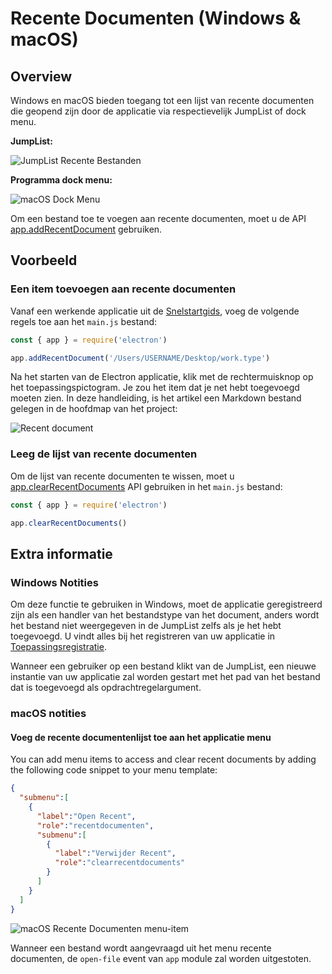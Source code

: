 # Recente Documenten (Windows & macOS)

## Overview

Windows en macOS bieden toegang tot een lijst van recente documenten die geopend zijn door de applicatie via respectievelijk JumpList of dock menu.

__JumpList:__

![JumpList Recente Bestanden](https://cloud.githubusercontent.com/assets/2289/23446924/11a27b98-fdfc-11e6-8485-cc3b1e86b80a.png)

__Programma dock menu:__

![macOS Dock Menu](https://cloud.githubusercontent.com/assets/639601/5069610/2aa80758-6e97-11e4-8cfb-c1a414a10774.png)

Om een bestand toe te voegen aan recente documenten, moet u de API [app.addRecentDocument](../api/app.md#appaddrecentdocumentpath-macos-windows) gebruiken.

## Voorbeeld

### Een item toevoegen aan recente documenten

Vanaf een werkende applicatie uit de [Snelstartgids](quick-start.md), voeg de volgende regels toe aan het `main.js` bestand:

```javascript
const { app } = require('electron')

app.addRecentDocument('/Users/USERNAME/Desktop/work.type')
```

Na het starten van de Electron applicatie, klik met de rechtermuisknop op het toepassingspictogram. Je zou het item dat je net hebt toegevoegd moeten zien. In deze handleiding, is het artikel een Markdown bestand gelegen in de hoofdmap van het project:

![Recent document](../images/recent-documents.png)

### Leeg de lijst van recente documenten

Om de lijst van recente documenten te wissen, moet u [app.clearRecentDocuments](../api/app.md#appclearrecentdocuments-macos-windows) API gebruiken in het `main.js` bestand:

```javascript
const { app } = require('electron')

app.clearRecentDocuments()
```

## Extra informatie

### Windows Notities

Om deze functie te gebruiken in Windows, moet de applicatie geregistreerd zijn als een handler van het bestandstype van het document, anders wordt het bestand niet weergegeven in de JumpList zelfs als je het hebt toegevoegd. U vindt alles bij het registreren van uw applicatie in [Toepassingsregistratie](https://msdn.microsoft.com/en-us/library/cc144104(VS.85).aspx).

Wanneer een gebruiker op een bestand klikt van de JumpList, een nieuwe instantie van uw applicatie zal worden gestart met het pad van het bestand dat is toegevoegd als opdrachtregelargument.

### macOS notities

#### Voeg de recente documentenlijst toe aan het applicatie menu

You can add menu items to access and clear recent documents by adding the following code snippet to your menu template:

```json
{
  "submenu":[
    {
      "label":"Open Recent",
      "role":"recentdocumenten",
      "submenu":[
        {
          "label":"Verwijder Recent",
          "role":"clearrecentdocuments"
        }
      ]
    }
  ]
}
```

![macOS Recente Documenten menu-item](https://user-images.githubusercontent.com/3168941/33003655-ea601c3a-cd70-11e7-97fa-7c062149cfb1.png)

Wanneer een bestand wordt aangevraagd uit het menu recente documenten, de `open-file` event van `app` module zal worden uitgestoten.
